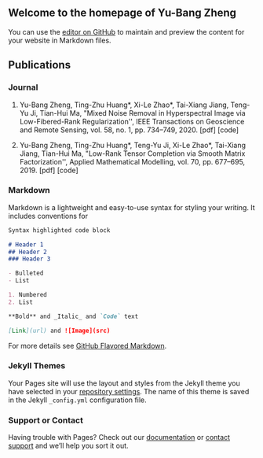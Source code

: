 ## Welcome to the homepage of Yu-Bang Zheng

You can use the [editor on GitHub](https://github.com/YuBangZheng/yubangzheng.github.io/edit/master/index.md) to maintain and preview the content for your website in Markdown files.

## Publications 

### Journal

1. Yu-Bang Zheng, Ting-Zhu Huang*, Xi-Le Zhao*, Tai-Xiang Jiang, Teng-Yu Ji, Tian-Hui Ma, "Mixed Noise Removal in Hyperspectral Image via Low-Fibered-Rank Regularization'', IEEE Transactions on Geoscience and Remote Sensing, vol. 58, no. 1, pp. 734–749, 2020. [pdf] [code]

2. Yu-Bang Zheng, Ting-Zhu Huang*, Teng-Yu Ji, Xi-Le Zhao*, Tai-Xiang Jiang, Tian-Hui Ma, "Low-Rank Tensor Completion via Smooth Matrix Factorization'', Applied Mathematical Modelling, vol. 70, pp. 677–695, 2019. [pdf] [code]

### Markdown

Markdown is a lightweight and easy-to-use syntax for styling your writing. It includes conventions for

```markdown
Syntax highlighted code block

# Header 1
## Header 2
### Header 3

- Bulleted
- List

1. Numbered
2. List

**Bold** and _Italic_ and `Code` text

[Link](url) and ![Image](src)
```

For more details see [GitHub Flavored Markdown](https://guides.github.com/features/mastering-markdown/).

### Jekyll Themes

Your Pages site will use the layout and styles from the Jekyll theme you have selected in your [repository settings](https://github.com/YuBangZheng/yubangzheng.github.io/settings). The name of this theme is saved in the Jekyll `_config.yml` configuration file.

### Support or Contact

Having trouble with Pages? Check out our [documentation](https://help.github.com/categories/github-pages-basics/) or [contact support](https://github.com/contact) and we’ll help you sort it out.
